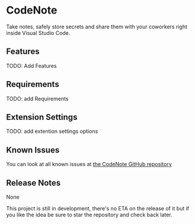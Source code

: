 # CodeNote 

Take notes, safely store secrets and share them with your coworkers right inside Visual Studio Code.

## Features

TODO: Add Features
<!--Describe specific features of your extension including screenshots of your extension in action. Image paths are relative to this README file.

For example if there is an image subfolder under your extension project workspace:

\!\[feature X\]\(images/feature-x.png\)

> Tip: Many popular extensions utilize animations. This is an excellent way to show off your extension! We recommend short, focused animations that are easy to follow.-->

## Requirements

TODO: add Requirements
<!--If you have any requirements or dependencies, add a section describing those and how to install and configure them.-->

## Extension Settings

TODO: add extention settings options
<!--Include if your extension adds any VS Code settings through the `contributes.configuration` extension point.

For example:

This extension contributes the following settings:

* `myExtension.enable`: enable/disable this extension
* `myExtension.thing`: set to `blah` to do something-->

## Known Issues

You can look at all known issues at [the CodeNote GitHub repository](https://github.com/neutrontechnologies/CodeNote/issues)
<!--Calling out known issues can help limit users opening duplicate issues against your extension.-->

## Release Notes
None

This project is still in development, there's no ETA on the release of it but if you like the idea be sure to star the repository and check back later.
<!--Users appreciate release notes as you update your extension.

### 1.0.0

Initial release of ...

### 1.0.1

Fixed issue #.

### 1.1.0

Added features X, Y, and Z.-->

<!-------------------------------------------------------------------------------------------------------------
## Following extension guidelines

Ensure that you've read through the extensions guidelines and follow the best practices for creating your extension.

* [Extension Guidelines](https://code.visualstudio.com/api/references/extension-guidelines)-->

